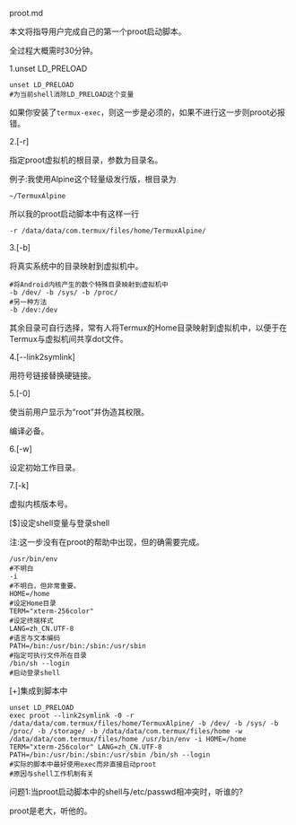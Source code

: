 proot.md

本文将指导用户完成自己的第一个proot启动脚本。

全过程大概需时30分钟。

1.unset LD_PRELOAD

```shell
unset LD_PRELOAD
#为当前shell消除LD_PRELOAD这个变量
```


如果你安装了`termux-exec`，则这一步是必须的，如果不进行这一步则proot必报错。

2.[-r]

指定proot虚拟机的根目录，参数为目录名。

例子:我使用Alpine这个轻量级发行版，根目录为

```shell
~/TermuxAlpine
```

所以我的proot启动脚本中有这样一行

```shell
-r /data/data/com.termux/files/home/TermuxAlpine/
```

3.[-b]

将真实系统中的目录映射到虚拟机中。

```shell
#将Android内核产生的数个特殊目录映射到虚拟机中
-b /dev/ -b /sys/ -b /proc/
#另一种方法
-b /dev:/dev
```
其余目录可自行选择，常有人将Termux的Home目录映射到虚拟机中，以便于在Termux与虚拟机间共享dot文件。

4.[--link2symlink]

用符号链接替换硬链接。

5.[-0]

使当前用户显示为“root”并伪造其权限。

编译必备。

6.[-w]

设定初始工作目录。

7.[-k]

虚拟内核版本号。

[$]设定shell变量与登录shell

注:这一步没有在proot的帮助中出现，但的确需要完成。

```shell
/usr/bin/env
#不明白
-i
#不明白，但非常重要。
HOME=/home
#设定Home目录
TERM="xterm-256color"
#设定终端样式
LANG=zh_CN.UTF-8
#语言与文本编码
PATH=/bin:/usr/bin:/sbin:/usr/sbin
#指定可执行文件所在目录
/bin/sh --login
#启动登录shell
```

[+]集成到脚本中

```shell
unset LD_PRELOAD
exec proot --link2symlink -0 -r /data/data/com.termux/files/home/TermuxAlpine/ -b /dev/ -b /sys/ -b /proc/ -b /storage/ -b /data/data/com.termux/files/home -w /data/data/com.termux/files/home /usr/bin/env -i HOME=/home TERM="xterm-256color" LANG=zh_CN.UTF-8 PATH=/bin:/usr/bin:/sbin:/usr/sbin /bin/sh --login
#实际的脚本中最好使用exec而非直接启动proot
#原因与shell工作机制有关
```
问题1:当proot启动脚本中的shell与/etc/passwd相冲突时，听谁的?

proot是老大，听他的。


